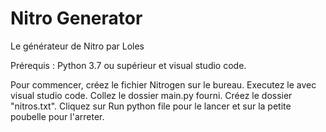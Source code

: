 # Nitro Generator
Le générateur de Nitro par Loles

Prérequis : Python 3.7 ou supérieur et visual studio code.

Pour commencer, créez le fichier  Nitrogen sur le bureau.
Executez le avec visual studio code.
Collez le dossier main.py fourni.
Créez le dossier "nitros.txt".
Cliquez sur Run python file pour le lancer et sur la petite poubelle pour l'arreter.

